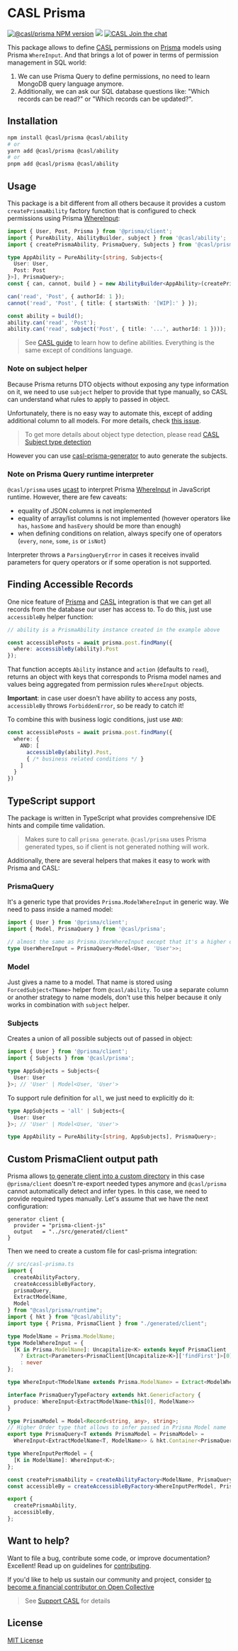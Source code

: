 # CASL Prisma

[![@casl/prisma NPM version](https://badge.fury.io/js/%40casl%2Fprisma.svg)](https://badge.fury.io/js/%40casl%2Fprisma)
[![](https://img.shields.io/npm/dm/%40casl%2Fprisma.svg)](https://www.npmjs.com/package/%40casl%2Fprisma)
[![CASL Join the chat](https://badges.gitter.im/Join%20Chat.svg)](https://gitter.im/stalniy-casl/casl)

This package allows to define [CASL] permissions on [Prisma] models using Prisma `WhereInput`. And that brings a lot of power in terms of permission management in SQL world:

1. We can use Prisma Query to define permissions, no need to learn MongoDB query language anymore.
2. Additionally, we can ask our SQL database questions like: "Which records can be read?" or "Which records can be updated?".

## Installation

```sh
npm install @casl/prisma @casl/ability
# or
yarn add @casl/prisma @casl/ability
# or
pnpm add @casl/prisma @casl/ability
```

## Usage

This package is a bit different from all others because it provides a custom `createPrismaAbility` factory function that is configured to check permissions using Prisma [WhereInput](https://www.prisma.io/docs/reference/api-reference/prisma-client-reference#where):

```ts
import { User, Post, Prisma } from '@prisma/client';
import { PureAbility, AbilityBuilder, subject } from '@casl/ability';
import { createPrismaAbility, PrismaQuery, Subjects } from '@casl/prisma';

type AppAbility = PureAbility<[string, Subjects<{
  User: User,
  Post: Post
}>], PrismaQuery>;
const { can, cannot, build } = new AbilityBuilder<AppAbility>(createPrismaAbility);

can('read', 'Post', { authorId: 1 });
cannot('read', 'Post', { title: { startsWith: '[WIP]:' } });

const ability = build();
ability.can('read', 'Post');
ability.can('read', subject('Post', { title: '...', authorId: 1 })));
```

> See [CASL guide](https://casl.js.org/v5/en/guide/intro) to learn how to define abilities. Everything is the same except of conditions language.

### Note on subject helper

Because Prisma returns DTO objects without exposing any type information on it, we need to use `subject` helper to provide that type manually, so CASL can understand what rules to apply to passed in object.

Unfortunately, there is no easy way to automate this, except of adding additional column to all models. For more details, check [this issue](https://github.com/prisma/prisma/issues/5315).

> To get more details about object type detection, please read [CASL Subject type detection](https://casl.js.org/v5/en/guide/subject-type-detection)

However you can use [casl-prisma-generator](https://www.npmjs.com/package/casl-prisma-generator) to auto generate the subjects. 

### Note on Prisma Query runtime interpreter

`@casl/prisma` uses [ucast](https://github.com/stalniy/ucast) to interpret Prisma [WhereInput](https://www.prisma.io/docs/reference/api-reference/prisma-client-reference#where) in JavaScript runtime. However, there are few caveats:
- equality of JSON columns is not implemented
- equality of array/list columns is not implemented (however operators like `has`, `hasSome` and `hasEvery` should be more than enough)
- when defining conditions on relation, always specify one of operators (`every`, `none`, `some`, `is` or `isNot`)

Interpreter throws a `ParsingQueryError` in cases it receives invalid parameters for query operators or if some operation is not supported.

## Finding Accessible Records

One nice feature of [Prisma] and [CASL] integration is that we can get all records from the database our user has access to. To do this, just use `accessibleBy` helper function:

```ts
// ability is a PrismaAbility instance created in the example above

const accessiblePosts = await prisma.post.findMany({
  where: accessibleBy(ability).Post
});
```

That function accepts `Ability` instance and `action` (defaults to `read`),  returns an object with keys that corresponds to Prisma model names and values being aggregated from permission rules `WhereInput` objects.

**Important**: in case user doesn't have ability to access any posts, `accessibleBy` throws `ForbiddenError`, so be ready to catch it!

To combine this with business logic conditions, just use `AND`:

```ts
const accessiblePosts = await prisma.post.findMany({
  where: {
    AND: [
      accessibleBy(ability).Post,
      { /* business related conditions */ }
    ]
  }
})
```

## TypeScript support

The package is written in TypeScript what provides comprehensive IDE hints and compile time validation.

> Makes sure to call `prisma generate`.  `@casl/prisma` uses Prisma generated types, so if client is not generated nothing will work.

Additionally, there are several helpers that makes it easy to work with Prisma and CASL:

### PrismaQuery

It's a generic type that provides `Prisma.ModelWhereInput` in generic way. We need to pass inside a named model:

```ts
import { User } from '@prisma/client';
import { Model, PrismaQuery } from '@casl/prisma';

// almost the same as Prisma.UserWhereInput except that it's a higher order type
type UserWhereInput = PrismaQuery<Model<User, 'User'>>;
```

### Model

Just gives a name to a model. That name is stored using `ForcedSubject<TName>` helper from `@casl/ability`. To use a separate column or another strategy to name models, don't use this helper because it only works in combination with `subject` helper.

### Subjects

Creates a union of all possible subjects out of passed in object:

```ts
import { User } from '@prisma/client';
import { Subjects } from '@casl/prisma';

type AppSubjects = Subjects<{
  User: User
}>; // 'User' | Model<User, 'User'>
```

To support rule definition for `all`, we just need to explicitly do it:

```ts
type AppSubjects = 'all' | Subjects<{
  User: User
}>; // 'User' | Model<User, 'User'>

type AppAbility = PureAbility<[string, AppSubjects], PrismaQuery>;
```

## Custom PrismaClient output path

Prisma allows [to generate client into a custom directory](https://www.prisma.io/docs/concepts/components/prisma-client/working-with-prismaclient/generating-prisma-client#using-a-custom-output-path) in this case `@prisma/client` doesn't re-export needed types anymore and `@casl/prisma` cannot automatically detect and infer types. In this case, we need to provide required types manually. Let's assume that we have the next configuration:

```prisma
generator client {
  provider = "prisma-client-js"
  output   = "../src/generated/client"
}
```

Then we need to create a custom file for casl-prisma integration:

```ts
// src/casl-prisma.ts
import {
  createAbilityFactory,
  createAccessibleByFactory,
  prismaQuery,
  ExtractModelName,
  Model
} from "@casl/prisma/runtime";
import { hkt } from "@casl/ability";
import type { Prisma, PrismaClient } from "./generated/client";

type ModelName = Prisma.ModelName;
type ModelWhereInput = {
  [K in Prisma.ModelName]: Uncapitalize<K> extends keyof PrismaClient
    ? Extract<Parameters<PrismaClient[Uncapitalize<K>]['findFirst']>[0], { where?: any }>["where"]
    : never
};

type WhereInput<TModelName extends Prisma.ModelName> = Extract<ModelWhereInput[TModelName], Record<any, any>>;

interface PrismaQueryTypeFactory extends hkt.GenericFactory {
  produce: WhereInput<ExtractModelName<this[0], ModelName>>
}

type PrismaModel = Model<Record<string, any>, string>;
// Higher Order type that allows to infer passed in Prisma Model name
export type PrismaQuery<T extends PrismaModel = PrismaModel> =
  WhereInput<ExtractModelName<T, ModelName>> & hkt.Container<PrismaQueryTypeFactory>;

type WhereInputPerModel = {
  [K in ModelName]: WhereInput<K>;
};

const createPrismaAbility = createAbilityFactory<ModelName, PrismaQuery>();
const accessibleBy = createAccessibleByFactory<WhereInputPerModel, PrismaQuery>();

export {
  createPrismaAbility,
  accessibleBy,
};
```

## Want to help?

Want to file a bug, contribute some code, or improve documentation? Excellent! Read up on guidelines for [contributing].

If you'd like to help us sustain our community and project, consider [to become a financial contributor on Open Collective](https://opencollective.com/casljs/contribute)

> See [Support CASL](https://casl.js.org/v5/en/support-casljs) for details

## License

[MIT License](http://www.opensource.org/licenses/MIT)

[contributing]: https://github.com/stalniy/casl/blob/master/CONTRIBUTING.md
[Prisma]: https://prisma.io/
[CASL]: https://github.com/stalniy/casl
